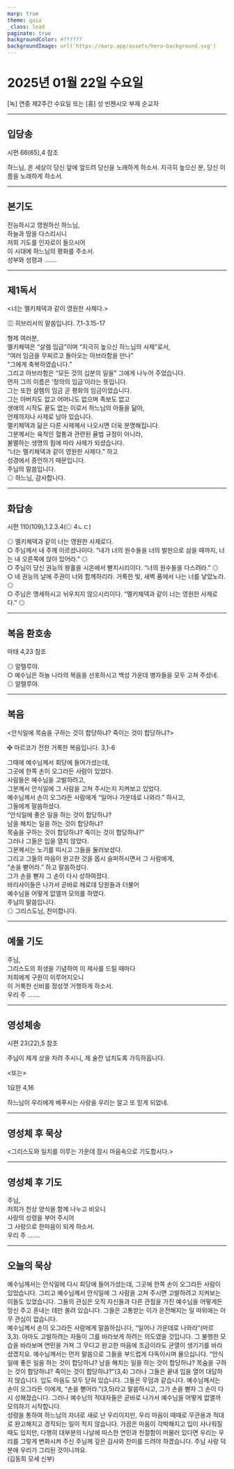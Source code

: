 ```yaml
---
marp: true
theme: gaia
_class: lead
paginate: true
backgroundColor: #ffffff
backgroundImage: url('https://marp.app/assets/hero-background.svg')
---
```


# 2025년 01월 22일 수요일

[녹] 연중 제2주간 수요일 또는 [홍] 성 빈첸시오 부제 순교자  




---

## 입당송

시편 66(65),4 참조

하느님, 온 세상이 당신 앞에 엎드려 당신을 노래하게 하소서. 지극히 높으신 분, 당신 이름을 노래하게 하소서.  
  


---

## 본기도

전능하시고 영원하신 하느님,  
하늘과 땅을 다스리시니  
저희 기도를 인자로이 들으시어  
이 시대에 하느님의 평화를 주소서.  
성부와 성령과 …….  
  


---

## 제1독서

<너는 멜키체덱과 같이 영원한 사제다.>

▥ 히브리서의 말씀입니다. 7,1-3.15-17

형제 여러분,  
멜키체덱은 “살렘 임금”이며 “지극히 높으신 하느님의 사제”로서,  
“여러 임금을 무찌르고 돌아오는 아브라함을 만나”  
“그에게 축복하였습니다.”  
그리고 아브라함은 “모든 것의 십분의 일을” 그에게 나누어 주었습니다.  
먼저 그의 이름은 ‘정의의 임금’이라는 뜻입니다.  
그는 또한 살렘의 임금 곧 평화의 임금이었습니다.  
그는 아버지도 없고 어머니도 없으며 족보도 없고  
생애의 시작도 끝도 없는 이로서 하느님의 아들을 닮아,  
언제까지나 사제로 남아 있습니다.  
멜키체덱과 닮은 다른 사제께서 나오시면 더욱 분명해집니다.  
그분께서는 육적인 혈통과 관련된 율법 규정이 아니라,  
불멸하는 생명의 힘에 따라 사제가 되셨습니다.  
“너는 멜키체덱과 같이 영원한 사제다.” 하고  
성경에서 증언하기 때문입니다.  
주님의 말씀입니다.  
◎ 하느님, 감사합니다.  
  


---

## 화답송

시편 110(109),1.2.3.4(◎ 4ㄴㄷ)

◎ 멜키체덱과 같이 너는 영원한 사제로다.  
○ 주님께서 내 주께 이르셨나이다. “내가 너의 원수들을 너의 발판으로 삼을 때까지, 너는 내 오른쪽에 앉아 있어라.” ◎  
○ 주님이 당신 권능의 왕홀을 시온에서 뻗치시리이다. “너의 원수들을 다스려라.” ◎  
○ 네 권능의 날에 주권이 너와 함께하리라. 거룩한 빛, 새벽 품에서 나는 너를 낳았노라. ◎  
○ 주님은 맹세하시고 뉘우치지 않으시리이다. “멜키체덱과 같이 너는 영원한 사제로다.” ◎  
  


---

## 복음 환호송

마태 4,23 참조

◎ 알렐루야.  
○ 예수님은 하늘 나라의 복음을 선포하시고 백성 가운데 병자들을 모두 고쳐 주셨네.  
◎ 알렐루야.  
  


---

## 복음

<안식일에 목숨을 구하는 것이 합당하냐? 죽이는 것이 합당하냐?>

✠ 마르코가 전한 거룩한 복음입니다. 3,1-6

그때에 예수님께서 회당에 들어가셨는데,  
그곳에 한쪽 손이 오그라든 사람이 있었다.  
사람들은 예수님을 고발하려고,  
그분께서 안식일에 그 사람을 고쳐 주시는지 지켜보고 있었다.  
예수님께서 손이 오그라든 사람에게 “일어나 가운데로 나와라.” 하시고,  
그들에게 말씀하셨다.  
“안식일에 좋은 일을 하는 것이 합당하냐?  
남을 해치는 일을 하는 것이 합당하냐?  
목숨을 구하는 것이 합당하냐? 죽이는 것이 합당하냐?”  
그러나 그들은 입을 열지 않았다.  
그분께서는 노기를 띠시고 그들을 둘러보셨다.  
그리고 그들의 마음이 완고한 것을 몹시 슬퍼하시면서 그 사람에게,  
“손을 뻗어라.” 하고 말씀하셨다.  
그가 손을 뻗자 그 손이 다시 성하여졌다.  
바리사이들은 나가서 곧바로 헤로데 당원들과 더불어  
예수님을 어떻게 없앨까 모의를 하였다.  
주님의 말씀입니다.  
◎ 그리스도님, 찬미합니다.  
  


---

## 예물 기도

주님,  
그리스도의 희생을 기념하여 이 제사를 드릴 때마다  
저희에게 구원이 이루어지오니  
이 거룩한 신비를 정성껏 거행하게 하소서.  
우리 주 …….  
  


---

## 영성체송

시편 23(22),5 참조

주님이 제게 상을 차려 주시니, 제 술잔 넘치도록 가득하옵니다.  
  
<또는>  
  
1요한 4,16  
  
하느님이 우리에게 베푸시는 사랑을 우리는 알고 또 믿게 되었네.  


---

## 영성체 후 묵상

<그리스도와 일치를 이루는 가운데 잠시 마음속으로 기도합시다.>  


---

## 영성체 후 기도

주님,  
저희가 천상 양식을 함께 나누고 비오니  
사랑의 성령을 부어 주시어  
그 사랑으로 한마음이 되게 하소서.  
우리 주 …….  
  


---

## 오늘의 묵상

예수님께서는 안식일에 다시 회당에 들어가셨는데, 그곳에 한쪽 손이 오그라든 사람이 있었습니다. 그리고 예수님께서 안식일에 그 사람을 고쳐 주시면 고발하려고 지켜보는 이들도 있었습니다. 그들의 관심은 오직 자신들과 다른 관점을 가진 예수님을 어떻게든 망신 주고 혼내는 데만 쏠려 있습니다. 그들은 고통받는 이가 온전해지는 일 따위에는 아무 관심이 없습니다.  
예수님께서 손이 오그라든 사람에게 말씀하십니다, “일어나 가운데로 나와라”(마르 3,3). 아마도 고발하려는 자들이 그를 바라보게 하려는 의도였을 것입니다. 그 불행한 모습을 바라보며 연민을 가져 그 무디고 완고한 마음에 조금이라도 균열이 생기기를 바라셨겠지요. 예수님께서는 먼저 말씀으로 그들을 부드럽게 다독이시며 물으십니다. “안식일에 좋은 일을 하는 것이 합당하냐? 남을 해치는 일을 하는 것이 합당하냐? 목숨을 구하는 것이 합당하냐? 죽이는 것이 합당하냐?”(3,4) 그러나 그들은 끝내 입을 열어 대답하지 않습니다. 입도 마음도 모두 닫혀 있습니다. 그들은 무덤과 같습니다. 예수님께서는 손이 오그라든 이에게, “손을 뻗어라.”(3,5)라고 말씀하시고, 그가 손을 뻗자 그 손이 다시 성해졌습니다. 그러나 예수님의 적대자들은 곧바로 나가서 예수님을 어떻게 없앨까 모의하기 시작합니다.  
성령을 통하여 하느님의 자녀로 새로 난 우리이지만, 우리 마음이 때때로 무관용과 적대로 완고해지고 경직되는 일이 적지 않습니다. 가끔은 마음이 각박해지고 입이 사나워질 때도 있지만, 다행히 대부분의 나날에 따스한 연민과 친절함이 머물러 있다면 우리는 우리를 그렇게 변화시켜 주신 주님께 깊은 감사와 찬미를 드려야 하겠습니다. 주님 사랑 덕분에 우리가 그리된 것이니까요.  
(김동희 모세 신부)